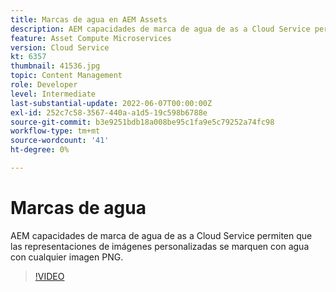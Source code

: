```yaml
---
title: Marcas de agua en AEM Assets
description: AEM capacidades de marca de agua de as a Cloud Service permiten que las representaciones de imágenes personalizadas se marquen con agua con cualquier imagen PNG.
feature: Asset Compute Microservices
version: Cloud Service
kt: 6357
thumbnail: 41536.jpg
topic: Content Management
role: Developer
level: Intermediate
last-substantial-update: 2022-06-07T00:00:00Z
exl-id: 252c7c58-3567-440a-a1d5-19c598b6788e
source-git-commit: b3e9251bdb18a008be95c1fa9e5c79252a74fc98
workflow-type: tm+mt
source-wordcount: '41'
ht-degree: 0%

---
```


# Marcas de agua

AEM capacidades de marca de agua de as a Cloud Service permiten que las representaciones de imágenes personalizadas se marquen con agua con cualquier imagen PNG.

>[!VIDEO](https://video.tv.adobe.com/v/41536?quality=12&learn=on)
